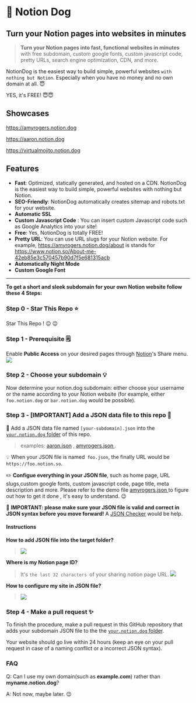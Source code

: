 # 🐶 Notion Dog 

## Turn your Notion pages into websites in minutes
> **Turn your Notion pages into fast, functional websites in minutes** with free subdomain, custom google fonts, custom javascript code, pretty URLs, search engine optimization, CDN, and more.

NotionDog is the easiest way to build simple, powerful websites `with nothing but Notion`. Especially when you have no money and no own domain at all. 😇

YES, it's FREE! 😇😇


## Showcases

https://amyrogers.notion.dog

https://aaron.notion.dog

https://virtualmojito.notion.dog



## Features
- **Fast**: Optimized, statically generated, and hosted on a CDN. NotionDog is the easiest way to build simple, powerful websites with nothing but Notion.
- **SEO-Friendly**: NotionDog automatically creates sitemap and robots.txt for your website.
- **Automatic SSL**
- **Custom Javascript Code** : You can insert custom Javascript code such as Google Analytics  into your site!
- **Free**: Yes, NotionDog is totally FREE!
- **Pretty URL**: You can use URL slugs for your Notion website. For example, https://amyrogers.notion.dog/about is stands for https://www.notion.so/About-me-42eb85e3c570457b90d7f5e681315acb
- **Automatically Night Mode**
-  **Custom Google Font**

---
**To get a short and sleek subdomain for your own Notion website follow these 4 Steps:**

### Step 0 -   Star This Repo ⭐
Star This Repo !  😉 😉

### Step 1 -  Prerequisite 🗒️
Enable **Public Access** on your desired pages through [Notion](https://notion.so "Notion")'s Share menu.
![](https://cdn.jsdelivr.net/gh/notiondog/notion.dog/assets/1.jpg)

### Step 2 -  Choose your subdomain 💡
Now determine your notion.dog subdomain: either choose your username or the name according to your Notion website (for example, either ```foo.notion.dog``` or ```bar.notion.dog``` would be possible).

### Step 3 -  [IMPORTANT] Add a JSON data file to this repo  📌
🏮 Add a JSON data file named ```[your-subdomain].json``` into the [```your.notion.dog``` folder](https://github.com/notiondog/notion.dog/tree/main/your.notion.dog) of this repo.
> examples: [aaron.json](https://github.com/notiondog/notion.dog/blob/main/your.notion.dog/aaron.json "aaron.json")    , [amyrogers.json ](https://github.com/notiondog/notion.dog/blob/main/your.notion.dog/amyrogers.json "amyrogers.json ").

 💡 When your JSON file is named` foo.json`,  the finally URL would be `https://foo.notion.so`.

✏️  **Configue everything in your JSON file**, such as home page, URL slugs,custom google fonts, custom javascript code, page title, meta description and more. Please refer to the demo file [amyrogers.json ](https://github.com/notiondog/notion.dog/blob/main/your.notion.dog/amyrogers.json "amyrogers.json ") to figure out how to get it done , it's easy to understand.  😉

📌 **IMPORTANT: please  make sure your JSON file is valid and correct in JSON syntax before you move forward!** A [JSON Checker](https://jsonchecker.com/ "JSON Checker") would be help.

#### Instructions
**How to add JSON file into the target folder?**
> ![](https://cdn.jsdelivr.net/gh/notiondog/notion.dog/assets/3.jpg)

**Where is my Notion page ID?**
> It's `the last 32 characters `of your sharing notion page URL.
![](https://cdn.jsdelivr.net/gh/notiondog/notion.dog/assets/2.jpg)

**How to configure my site in JSON file?**
> ![](https://cdn.jsdelivr.net/gh/notiondog/notion.dog/assets/4.jpg)


### Step 4 - Make a pull request ✨
To finish the procedure, make a pull request in this GitHub repository that adds your subdomain JSON file to the the [```your.notion.dog``` folder](https://github.com/notiondog/notion.dog/tree/main/your.notion.dog). 

Your website should go live within 24 hours (keep an eye on your pull request in case of a naming conflict or a incorrect JSON syntax).
 

### FAQ

Q: Can I use my own domain(such as **example.com**) rather than **myname.notion.dog**?

A: Not now, maybe later. 😉



